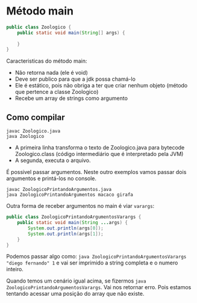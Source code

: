 # Método main

```java
public class Zoologico {
    public static void main(String[] args) {
        
    }
}
```

Caracteristicas do método main:

- Não retorna nada (ele é void)
- Deve ser publico para que a jdk possa chamá-lo
- Ele é estático, pois não obriga a ter que criar nenhum objeto (método que pertence a classe Zoologico)
- Recebe um array de strings como argumento

## Como compilar

```shell
javac Zoologico.java
java Zoologico
```

- A primeira linha transforma o texto de Zoologico.java para bytecode Zoologico.class
  (código intermediário que é interpretado pela JVM)
- A segunda, executa o arquivo.

É possivel passar argumentos. Neste outro exemplos vamos passar dois argumentos
e printá-los no console.

```shell
javac ZoologicoPrintandoArgumentos.java
java ZoologicoPrintandoArgumentos macaco girafa
```

Outra forma de receber argumentos no main é viar `varargs`:

```java
public class ZoologicoPrintandoArgumentosVarargs {
    public static void main(String ...args) {
        System.out.println(args[0]);
        System.out.println(args[1]);
    }
}

```

Podemos passar algo como: `java ZoologicoPrintandoArgumentosVarargs "diego fernando" 1`
e vai ser imprimido a string completa e o numero inteiro.

Quando temos um cenário igual acima, se fizermos `java ZoologicoPrintandoArgumentosVarargs`.
Vai nos retornar erro. Pois estamos tentando acessar uma posição do array que não existe.
